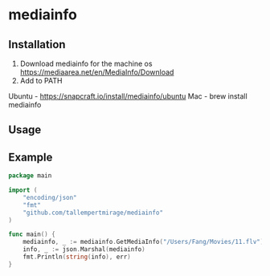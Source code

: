 # mediainfo

## Installation

1. Download mediainfo for the machine os https://mediaarea.net/en/MediaInfo/Download
2. Add to PATH

Ubuntu - https://snapcraft.io/install/mediainfo/ubuntu
Mac - brew install mediainfo

## Usage
## Example
```go
package main

import (
	"encoding/json"
	"fmt"
	"github.com/tallempertmirage/mediainfo"
)

func main() {
	mediainfo, _ := mediainfo.GetMediaInfo("/Users/Fang/Movies/11.flv")
	info, _ := json.Marshal(mediainfo)
	fmt.Println(string(info), err)
}

